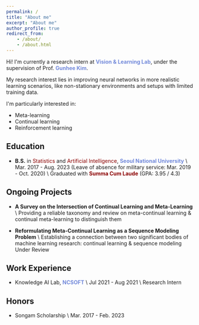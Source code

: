 ```yaml
---
permalink: /
title: "About me"
excerpt: "About me"
author_profile: true
redirect_from:
    - /about/
    - /about.html
---
```


Hi! I'm currently a research intern at <a href="https://vision.snu.ac.kr/" style="color: #7289da; text-decoration:none">**Vision & Learning Lab**</a>, under the supervision of Prof. <a href="https://vision.snu.ac.kr/gunhee/" style="color: #7289da; text-decoration:none">**Gunhee Kim**</a>.

My research interest lies in improving neural networks in more realistic learning scenarios, like non-stationary environments and setups with limited training data.

I'm particularly interested in:

-   Meta-learning
-   Continual learning
-   Reinforcement learning

## Education

-   **B.S.** in <span style="color:darkred">Statistics</span> and <span style="color:darkred">Artificial Intelligence</span>, <a href="https://en.snu.ac.kr/" style="color: #7289da; text-decoration: none;">**Seoul National University**</a> \\
    Mar. 2017 - Aug. 2023 (Leave of absence for military service: Mar. 2019 - Oct. 2020) \\
    Graduated with <span style="color:darkred">**Summa Cum Laude**</span> (GPA: 3.95 / 4.3)
    
## Ongoing Projects

-   **A Survey on the Intersection of Continual Learning and Meta-Learning** \\
    Providing a reliable taxonomy and review on meta-continual learning & continual meta-learning to distinguish them

-   **Reformulating Meta-Continual Learning as a Sequence Modeling Problem** \\
    Establishing a connection between two significant bodies of machine learning research: continual learning & sequence modeling
    Under Review

## Work Experience

-   Knowledge AI Lab, <a href="https://kr.ncsoft.com/en/" style="color: #7289da; text-decoration: none;">**NCSOFT**</a> \\
    Jul 2021 - Aug 2021 \\
    Research Intern

## Honors

-   Songam Scholarship \\
    Mar. 2017 - Feb. 2023